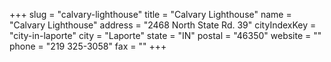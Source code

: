 +++
slug = "calvary-lighthouse"
title = "Calvary Lighthouse"
name = "Calvary Lighthouse"
address = "2468 North State Rd. 39"
cityIndexKey = "city-in-laporte"
city = "Laporte"
state = "IN"
postal = "46350"
website = ""
phone = "219 325-3058"
fax = ""
+++
